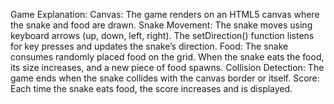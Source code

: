 Game Explanation:
Canvas: The game renders on an HTML5 canvas where the snake and food are drawn.
Snake Movement: The snake moves using keyboard arrows (up, down, left, right). The setDirection() function listens for key presses and updates the snake’s direction.
Food: The snake consumes randomly placed food on the grid. When the snake eats the food, its size increases, and a new piece of food spawns.
Collision Detection: The game ends when the snake collides with the canvas border or itself.
Score: Each time the snake eats food, the score increases and is displayed.
